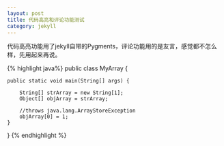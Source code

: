 ```yaml
---
layout: post
title: 代码高亮和评论功能测试
category: jekyll
---
```

代码高亮功能用了jekyll自带的Pygments，评论功能用的是友言，感觉都不怎么样，先用起来再说。

{% highlight java%}
public class MyArray {
	
	public static void main(String[] args) {
		
		String[] strArray = new String[1];
		Object[] objArray = strArray;
		
		//throws java.lang.ArrayStoreException
		objArray[0] = 1;
	}
	
}
{% endhighlight %}